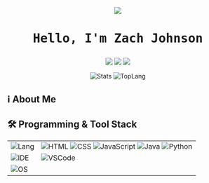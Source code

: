 <div align="center">
  
<!------- --Banner-- ------->
![](https://github.com/user-attachments/assets/7c258892-9b00-413f-af2c-ec7486151e20)
<h1><pre>Hello, I'm Zach Johnson</pre></h1>

<a href="https://www.youtube.com/@cardinalboy-fy3lu"><img src="https://img.shields.io/badge/YouTube-FF0000?style=for-the-badge&logo=youtube&logoColor=white"></a>
<a href="mailto:zachrjohnson08@gmail.com"><img src="https://img.shields.io/badge/Gmail-D14836?style=for-the-badge&logo=gmail&logoColor=white"></a>
<a href="https://discordapp.com/users/"><img src="https://img.shields.io/badge/Discord-5865F2?style=for-the-badge&logo=discord&logoColor=white"></a>

<!------- --GitHub Stats-- ------->
![Stats](https://github-readme-stats.vercel.app/api?username=ZRJohnson&show_icons=true&count_private=true&theme=dark)
![TopLang](https://github-readme-stats.vercel.app/api/top-langs/?username=ZRJohnson&theme=dark)
</div>

<!------- --About Me-- ------->
## ℹ️ About Me

## 🛠 Programming & Tool Stack

|                                                                   |                                                                                          |
| :-----------------------------------------------------------------|------------------------------------------------------------------------------------------|
| ![Lang](https://img.shields.io/badge/-LANGUAGES-black?style=flat) | ![HTML](https://img.shields.io/badge/-HTML5-E34F26?style=flat&logo=html5&logoColor=white) ![CSS](https://img.shields.io/badge/-CSS3-254bdd?style=flat&logo=css3) ![JavaScript](https://img.shields.io/badge/-JavaScript-C69D00?style=flat&logo=javascript&logoColor=white) ![Java](https://img.shields.io/badge/java-%23ED8B00.svg?style=flat&logo=openjdk&logoColor=white) ![Python](https://img.shields.io/badge/python-3776AB?style=flat&logo=python&logoColor=ffdd54)|
| ![IDE](https://img.shields.io/badge/-IDE-black?style=flat)        |  ![VSCode](https://img.shields.io/badge/VSCode-0078D4?style=flat&logo=visual%20studio%20code&logoColor=white)|
| ![OS](https://img.shields.io/badge/-OS-black?style=flat)          |
